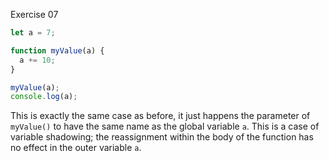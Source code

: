  Exercise 07

```js
let a = 7;

function myValue(a) {
  a += 10;
}

myValue(a);
console.log(a);
```

This is exactly the same case as before, it just happens the parameter of `myValue()` to have the same name as the global variable `a`. This is a case of variable shadowing; the reassignment within the body of the function has no effect in the outer variable `a`. 